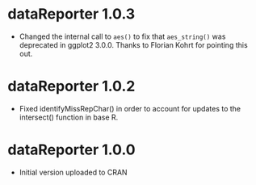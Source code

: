 # dataReporter 1.0.3

*   Changed the internal call to `aes()` to fix that `aes_string()` was deprecated in ggplot2 3.0.0. Thanks to Florian Kohrt for pointing this out.

# dataReporter 1.0.2

*   Fixed identifyMissRepChar() in order to account for updates to the intersect() function in base R.


# dataReporter 1.0.0

*   Initial version uploaded to CRAN

